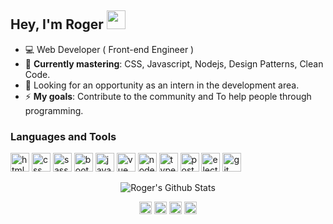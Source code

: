 ## Hey, I'm Roger <img src="https://github.com/TheDudeThatCode/TheDudeThatCode/raw/master/Assets/Developer.gif" width="30px">

- :computer: Web Developer ( Front-end Engineer )
- :rocket: **Currently mastering**: CSS, Javascript, Nodejs, Design Patterns, Clean Code.
- :eyes: Looking for an opportunity as an intern in the development area.
- :zap: **My goals**: Contribute to the community and To help people through programming.

### Languages and Tools

<p align="left">
  <img src="https://devicons.github.io/devicon/devicon.git/icons/html5/html5-plain-wordmark.svg" alt="html" width="30" height="30"/>
  <img src="https://devicons.github.io/devicon/devicon.git/icons/css3/css3-plain-wordmark.svg" alt="css" width="30" height="30"/>
  <img src="https://devicon.dev/devicon.git/icons/sass/sass-original.svg" alt="sass" width="30" height="30"/>
  <img src="https://devicon.dev/devicon.git/icons/bootstrap/bootstrap-plain.svg" alt="bootstrap" width="30" height="30"/>
  <img src="https://devicons.github.io/devicon/devicon.git/icons/javascript/javascript-original.svg" alt="javascript" width="30" height="30"/> 
  <img src="https://devicon.dev/devicon.git/icons/vuejs/vuejs-original.svg" alt="vue" width="30" height="30"/>
  <img src="https://devicons.github.io/devicon/devicon.git/icons/nodejs/nodejs-original.svg" alt="nodejs" width="30" height="30"/>
  <img src="https://devicons.github.io/devicon/devicon.git/icons/typescript/typescript-original.svg" alt="typescript" width="30" height="30"/>
  <img src="https://devicon.dev/devicon.git/icons/postgresql/postgresql-original.svg" alt="postgresql" width="30" height="30"/>
  <img src="https://devicons.github.io/devicon/devicon.git/icons/electron/electron-original.svg" alt="electron" width="30" height="30"/>
  <img src="https://devicon.dev/devicon.git/icons/git/git-original.svg" alt="git" width="30" height="30"/>
</p>

<p align="center">
  <img alt="Roger's Github Stats" src="https://github-readme-stats.vercel.app/api/?username=roger3g&show_icons=true&title_color=fff&icon_color=79ff97&text_color=9f9f9f&bg_color=151515"/>
</p>

<p align="center">
  <a href="https://twitter.com/abantes_"><img align="center" src="https://cdn.jsdelivr.net/npm/simple-icons@3.0.1/icons/twitter.svg" alt="Roger's twitter" height="20" width="20"/></a>
  <a href="https://www.linkedin.com/in/roger-luiz-8361981b2/"><img align="center" src="https://cdn.jsdelivr.net/npm/simple-icons@3.0.1/icons/linkedin.svg" alt="Roger's linkedin" height="20" width="20" /></a>
  <a href="https://www.instagram.com/rogersluiz_/"><img align="center" src="https://cdn.jsdelivr.net/npm/simple-icons@3.0.1/icons/instagram.svg" alt="Roger's instagram" height="20" width="20" /></a>
  <a href="https://stackoverflow.com/users/14442211/roger-luiz?tab=profile"><img align="center" src="https://cdn.jsdelivr.net/npm/simple-icons@3.0.1/icons/stackoverflow.svg" alt="Roger's stackoverflow" height="20" width="20" /></a>
</p>
